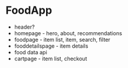 # FoodApp

- header?
- homepage - hero, about, recommendations
- foodpage - item list, item, search, filter
- fooddetailspage - item details
- food data api
- cartpage - item list, checkout
